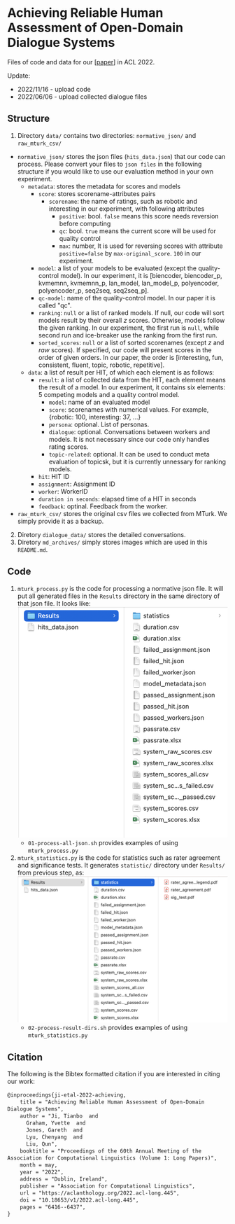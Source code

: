 # Achieving Reliable Human Assessment of Open-Domain Dialogue Systems

Files of code and data for our [[paper](https://aclanthology.org/2022.acl-long.445/)] in ACL 2022. 

Update:
- 2022/11/16 - upload code
- 2022/06/06 - upload collected dialogue files

## Structure
1. Directory `data/` contains two directories: `normative_json/` and `raw_mturk_csv/`

  - `normative_json/` stores the json files (`hits_data.json`) that our code can process. Please convert your files to `json files` in the following structure if you would like to use our evaluation method in your own experiment.
    + `metadata`: stores the metadata for scores and models
      - `score`: stores scorename-attributes pairs
        - `scorename`: the name of ratings, such as robotic and interesting in our experiment, with following attributes
          - `positive`: bool. `false` means this score needs reversion before computing
          - `qc`: bool. `true` means the current score will be used for quality control
          - `max`: number, It is used for reversing scores with attribute `positive=false` by `max-original_score`. `100` in our experiment.
      - `model`: a list of your models to be evaluated (except the quality-control model). In our experiment, it is [biencoder, biencoder_p, kvmemnn, kvmemnn_p, lan_model, lan_model_p, polyencoder, polyencoder_p, seq2seq, seq2seq_p].
      - `qc-model`: name of the quality-control model. In our paper it is called "qc".
      - `ranking`: `null` or a list of ranked models. If null, our code will sort models result by their overall $z$ scores. Otherwise, models follow the given ranking. In our experiment, the first run is `null`, while second run and ice-breaker use the ranking from the first run.
      - `sorted_scores`: `null` or a list of sorted scorenames (except $z$ and $raw$ scores). If specified, our code will present scores in the order of given orders. In our paper, the order is [interesting, fun, consistent, fluent, topic, robotic, repetitive].
    + `data`: a list of result per HIT, of which each element is as follows:
      - `result`: a list of collected data from the HIT, each element means the result of a model. In our experiment, it contains six elements: 5 competing models and a quality control model.
        - `model`: name of an evaluated model
        - `score`: scorenames with  numerical values. For example, {robotic: 100, interesting: 37, ...}
        - `persona`: optional. List of personas.
        - `dialogue`: optional. Conversations between workers and models. It is not necessary since our code only handles rating scores. 
        - `topic-related`: optional. It can be used to conduct meta evaluation of topicsk, but it is currently unnessary for ranking models.
      - `hit`: HIT ID
      - `assignment`: Assignment ID
      - `worker`: WorkerID
      - `duration in seconds`: elapsed time of a HIT in seconds
      - `feedback`: optinal. Feedback from the worker.
  - `raw_mturk_csv/` stores the original csv files we collected from MTurk. We simply provide it as a backup.
2. Diretory `dialogue_data/` stores the detailed conversations.
3. Diretory `md_archives/` simply stores images which are used in this `README.md`.

## Code
1. `mturk_process.py` is the code for processing a normative json file. It will put all generated files in the `Results` directory in the same directory of that json file. It looks like: ![generated files](md_archives/generated_results.png)
    - `01-process-all-json.sh` provides examples of using `mturk_process.py`
2. `mturk_statistics.py` is the code for statistics such as rater agreement and significance tests. It generates `statistic/` directory under `Results/` from previous step, as: ![generated files](md_archives/generated_statistics.png)
    - `02-process-result-dirs.sh` provides examples of using `mturk_statistics.py`

## Citation
The following is the Bibtex formatted citation if you are interested in citing our work:
```
@inproceedings{ji-etal-2022-achieving,
    title = "Achieving Reliable Human Assessment of Open-Domain Dialogue Systems",
    author = "Ji, Tianbo  and
      Graham, Yvette  and
      Jones, Gareth  and
      Lyu, Chenyang  and
      Liu, Qun",
    booktitle = "Proceedings of the 60th Annual Meeting of the Association for Computational Linguistics (Volume 1: Long Papers)",
    month = may,
    year = "2022",
    address = "Dublin, Ireland",
    publisher = "Association for Computational Linguistics",
    url = "https://aclanthology.org/2022.acl-long.445",
    doi = "10.18653/v1/2022.acl-long.445",
    pages = "6416--6437",
}
```

